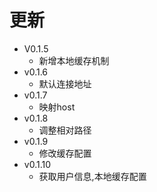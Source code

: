 # 更新
+ V0.1.5
  - 新增本地缓存机制
+ v0.1.6
  - 默认连接地址
+ v0.1.7
  - 映射host
+ v0.1.8
  - 调整相对路径
+ v0.1.9
  - 修改缓存配置
+ v0.1.10
  - 获取用户信息,本地缓存配置